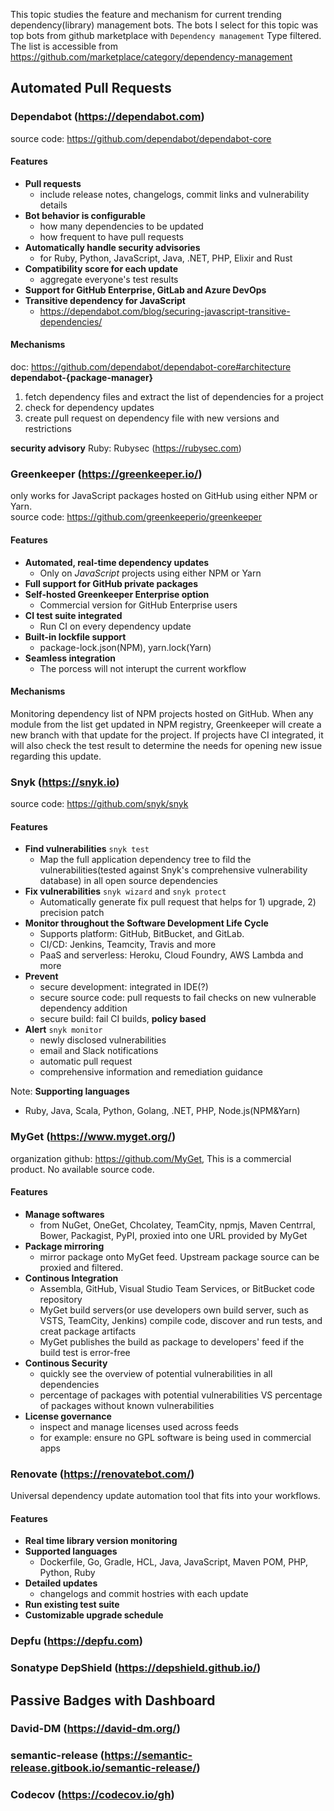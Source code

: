 This topic studies the feature and mechanism for current trending dependency(library) management bots. The bots I select for this topic was top bots from github marketplace with `Dependency management` Type filtered. The list is accessible from https://github.com/marketplace/category/dependency-management

## Automated Pull Requests

### Dependabot (https://dependabot.com)
source code: https://github.com/dependabot/dependabot-core<br>
#### Features
- **Pull requests**
  - include release notes, changelogs, commit links and vulnerability details
- **Bot behavior is configurable**
  - how many dependencies to be updated
  - how frequent to have pull requests
- **Automatically handle security advisories**
  - for Ruby, Python, JavaScript, Java, .NET, PHP, Elixir and Rust
- **Compatibility score for each update**
  - aggregate everyone's test results
- **Support for GitHub Enterprise, GitLab and Azure DevOps**
- **Transitive dependency for JavaScript**
  - https://dependabot.com/blog/securing-javascript-transitive-dependencies/
#### Mechanisms
doc: https://github.com/dependabot/dependabot-core#architecture<br>
**dependabot-{package-manager}**
1. fetch dependency files and extract the list of dependencies for a project
2. check for dependency updates
3. create pull request on dependency file with new versions and restrictions

**security advisory**
Ruby: Rubysec (https://rubysec.com) <br>

### Greenkeeper (https://greenkeeper.io/)
only works for JavaScript packages hosted on GitHub using either NPM or Yarn.<br>
source code: https://github.com/greenkeeperio/greenkeeper<br>
#### Features
- **Automated, real-time dependency updates**
  - Only on *JavaScript* projects using either NPM or Yarn
- **Full support for GitHub private packages**
- **Self-hosted Greenkeeper Enterprise option**
  - Commercial version for GitHub Enterprise users
- **CI test suite integrated**
  - Run CI on every dependency update
- **Built-in lockfile support**
  - package-lock.json(NPM), yarn.lock(Yarn)
- **Seamless integration**
  - The porcess will not interupt the current workflow

#### Mechanisms
Monitoring dependency list of NPM projects hosted on GitHub. When any module from the list get updated in NPM registry, Greenkeeper will create a new branch with that update for the project. If projects have CI integrated, it will also check the test result to determine the needs for opening new issue regarding this update.

### Snyk (https://snyk.io)
source code: https://github.com/snyk/snyk<br>
#### Features
- **Find vulnerabilities** `snyk test`
  - Map the full application dependency tree to fild the vulnerabilities(tested against Snyk's comprehensive vulnerability database) in all open source dependencies
- **Fix vulnerabilities** `snyk wizard` and `snyk protect`
  - Automatically generate fix pull request that helps for 1) upgrade, 2) precision patch
- **Monitor throughout the Software Development Life Cycle**
  - Supports platform: GitHub, BitBucket, and GitLab.
  - CI/CD: Jenkins, Teamcity, Travis and more
  - PaaS and serverless: Heroku, Cloud Foundry, AWS Lambda and more
- **Prevent**
  - secure development: integrated in IDE(?)
  - secure source code: pull requests to fail checks on new vulnerable dependency addition
  - secure build: fail CI builds, **policy based**
- **Alert** `snyk monitor`
  - newly disclosed vulnerabilities
  - email and Slack notifications
  - automatic pull request
  - comprehensive information and remediation guidance

Note: **Supporting languages**
  - Ruby, Java, Scala, Python, Golang, .NET, PHP, Node.js(NPM&Yarn)

### MyGet (https://www.myget.org/)
organization github: https://github.com/MyGet, This is a commercial product. No available source code.<br>
#### Features
- **Manage softwares**
  - from NuGet, OneGet, Chcolatey, TeamCity, npmjs, Maven Centrral, Bower, Packagist, PyPI, proxied into one URL provided by MyGet
- **Package mirroring**
  - mirror package onto MyGet feed. Upstream package source can be proxied and filtered.
- **Continous Integration**
  - Assembla, GitHub, Visual Studio Team Services, or BitBucket code repository
  - MyGet build servers(or use developers own build server, such as VSTS, TeamCity, Jenkins) compile code, discover and run tests, and creat package artifacts
  - MyGet publishes the build as package to developers' feed if the build test is error-free
- **Continous Security**
  - quickly see the overview of potential vulnerabilities in all dependencies
  - percentage of packages with potential vulnerabilities VS percentage of packages without known vulnerabilities
- **License governance**
  - inspect and manage licenses used across feeds
  - for example: ensure no GPL software is being used in commercial apps
  
### Renovate (https://renovatebot.com/)
Universal dependency update automation tool that fits into your workflows.<br>
#### Features
- **Real time library version monitoring**
- **Supported languages**
  - Dockerfile, Go, Gradle, HCL, Java, JavaScript, Maven POM, PHP, Python, Ruby
- **Detailed updates**
  - changelogs and commit hostries with each update
- **Run existing test suite**
- **Customizable upgrade schedule**

### Depfu (https://depfu.com)

### Sonatype DepShield (https://depshield.github.io/)

## Passive Badges with Dashboard

### David-DM (https://david-dm.org/)

### semantic-release (https://semantic-release.gitbook.io/semantic-release/)

### Codecov (https://codecov.io/gh)
